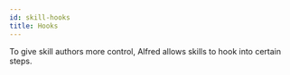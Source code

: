 ```yaml
---
id: skill-hooks
title: Hooks
---
```


To give skill authors more control, Alfred allows skills to hook into certain steps.
